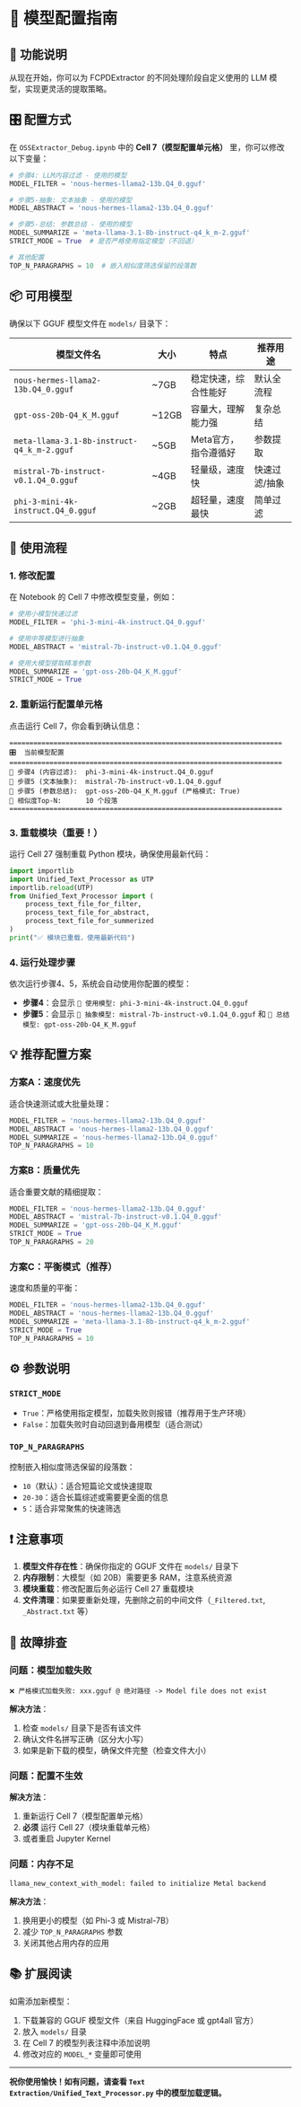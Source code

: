 # 📖 模型配置指南

## 🎯 功能说明

从现在开始，你可以为 FCPDExtractor 的不同处理阶段自定义使用的 LLM 模型，实现更灵活的提取策略。

## 🎛️ 配置方式

在 `OSSExtractor_Debug.ipynb` 中的 **Cell 7（模型配置单元格）** 里，你可以修改以下变量：

```python
# 步骤4: LLM内容过滤 - 使用的模型
MODEL_FILTER = 'nous-hermes-llama2-13b.Q4_0.gguf'

# 步骤5-抽象: 文本抽象 - 使用的模型
MODEL_ABSTRACT = 'nous-hermes-llama2-13b.Q4_0.gguf'

# 步骤5-总结: 参数总结 - 使用的模型
MODEL_SUMMARIZE = 'meta-llama-3.1-8b-instruct-q4_k_m-2.gguf'
STRICT_MODE = True  # 是否严格使用指定模型（不回退）

# 其他配置
TOP_N_PARAGRAPHS = 10  # 嵌入相似度筛选保留的段落数
```

## 📦 可用模型

确保以下 GGUF 模型文件在 `models/` 目录下：

| 模型文件名 | 大小 | 特点 | 推荐用途 |
|-----------|------|------|---------|
| `nous-hermes-llama2-13b.Q4_0.gguf` | ~7GB | 稳定快速，综合性能好 | 默认全流程 |
| `gpt-oss-20b-Q4_K_M.gguf` | ~12GB | 容量大，理解能力强 | 复杂总结 |
| `meta-llama-3.1-8b-instruct-q4_k_m-2.gguf` | ~5GB | Meta官方，指令遵循好 | 参数提取 |
| `mistral-7b-instruct-v0.1.Q4_0.gguf` | ~4GB | 轻量级，速度快 | 快速过滤/抽象 |
| `phi-3-mini-4k-instruct.Q4_0.gguf` | ~2GB | 超轻量，速度最快 | 简单过滤 |

## 🚀 使用流程

### 1. 修改配置

在 Notebook 的 Cell 7 中修改模型变量，例如：

```python
# 使用小模型快速过滤
MODEL_FILTER = 'phi-3-mini-4k-instruct.Q4_0.gguf'

# 使用中等模型进行抽象
MODEL_ABSTRACT = 'mistral-7b-instruct-v0.1.Q4_0.gguf'

# 使用大模型提取精准参数
MODEL_SUMMARIZE = 'gpt-oss-20b-Q4_K_M.gguf'
STRICT_MODE = True
```

### 2. 重新运行配置单元格

点击运行 Cell 7，你会看到确认信息：

```
====================================================================
🎛️  当前模型配置
====================================================================
📌 步骤4 (内容过滤):  phi-3-mini-4k-instruct.Q4_0.gguf
📌 步骤5 (文本抽象):  mistral-7b-instruct-v0.1.Q4_0.gguf
📌 步骤5 (参数总结):  gpt-oss-20b-Q4_K_M.gguf (严格模式: True)
📌 相似度Top-N:      10 个段落
====================================================================
```

### 3. 重载模块（重要！）

运行 Cell 27 强制重载 Python 模块，确保使用最新代码：

```python
import importlib
import Unified_Text_Processor as UTP
importlib.reload(UTP)
from Unified_Text_Processor import (
    process_text_file_for_filter,
    process_text_file_for_abstract,
    process_text_file_for_summerized
)
print("✅ 模块已重载，使用最新代码")
```

### 4. 运行处理步骤

依次运行步骤4、5，系统会自动使用你配置的模型：

- **步骤4**：会显示 `📌 使用模型: phi-3-mini-4k-instruct.Q4_0.gguf`
- **步骤5**：会显示 `📌 抽象模型: mistral-7b-instruct-v0.1.Q4_0.gguf` 和 `📌 总结模型: gpt-oss-20b-Q4_K_M.gguf`

## 💡 推荐配置方案

### 方案A：速度优先

适合快速测试或大批量处理：

```python
MODEL_FILTER = 'nous-hermes-llama2-13b.Q4_0.gguf'
MODEL_ABSTRACT = 'nous-hermes-llama2-13b.Q4_0.gguf'
MODEL_SUMMARIZE = 'nous-hermes-llama2-13b.Q4_0.gguf'
TOP_N_PARAGRAPHS = 10
```

### 方案B：质量优先

适合重要文献的精细提取：

```python
MODEL_FILTER = 'nous-hermes-llama2-13b.Q4_0.gguf'
MODEL_ABSTRACT = 'mistral-7b-instruct-v0.1.Q4_0.gguf'
MODEL_SUMMARIZE = 'gpt-oss-20b-Q4_K_M.gguf'
STRICT_MODE = True
TOP_N_PARAGRAPHS = 20
```

### 方案C：平衡模式（推荐）

速度和质量的平衡：

```python
MODEL_FILTER = 'nous-hermes-llama2-13b.Q4_0.gguf'
MODEL_ABSTRACT = 'nous-hermes-llama2-13b.Q4_0.gguf'
MODEL_SUMMARIZE = 'meta-llama-3.1-8b-instruct-q4_k_m-2.gguf'
STRICT_MODE = True
TOP_N_PARAGRAPHS = 10
```

## ⚙️ 参数说明

### `STRICT_MODE`

- `True`：严格使用指定模型，加载失败则报错（推荐用于生产环境）
- `False`：加载失败时自动回退到备用模型（适合测试）

### `TOP_N_PARAGRAPHS`

控制嵌入相似度筛选保留的段落数：

- `10`（默认）：适合短篇论文或快速提取
- `20-30`：适合长篇综述或需要更全面的信息
- `5`：适合非常聚焦的快速筛选

## ❗ 注意事项

1. **模型文件存在性**：确保你指定的 GGUF 文件在 `models/` 目录下
2. **内存限制**：大模型（如 20B）需要更多 RAM，注意系统资源
3. **模块重载**：修改配置后务必运行 Cell 27 重载模块
4. **文件清理**：如果要重新处理，先删除之前的中间文件（`_Filtered.txt`, `_Abstract.txt` 等）

## 🔧 故障排查

### 问题：模型加载失败

```
❌ 严格模式加载失败: xxx.gguf @ 绝对路径 -> Model file does not exist
```

**解决方法**：
1. 检查 `models/` 目录下是否有该文件
2. 确认文件名拼写正确（区分大小写）
3. 如果是新下载的模型，确保文件完整（检查文件大小）

### 问题：配置不生效

**解决方法**：
1. 重新运行 Cell 7（模型配置单元格）
2. **必须** 运行 Cell 27（模块重载单元格）
3. 或者重启 Jupyter Kernel

### 问题：内存不足

```
llama_new_context_with_model: failed to initialize Metal backend
```

**解决方法**：
1. 换用更小的模型（如 Phi-3 或 Mistral-7B）
2. 减少 `TOP_N_PARAGRAPHS` 参数
3. 关闭其他占用内存的应用

## 📚 扩展阅读

如需添加新模型：

1. 下载兼容的 GGUF 模型文件（来自 HuggingFace 或 gpt4all 官方）
2. 放入 `models/` 目录
3. 在 Cell 7 的模型列表注释中添加说明
4. 修改对应的 `MODEL_*` 变量即可使用

---

**祝你使用愉快！如有问题，请查看 `Text Extraction/Unified_Text_Processor.py` 中的模型加载逻辑。**

